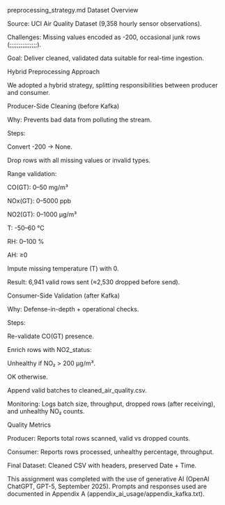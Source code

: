 preprocessing_strategy.md
Dataset Overview

Source: UCI Air Quality Dataset (9,358 hourly sensor observations).

Challenges: Missing values encoded as -200, occasional junk rows (;;;;;;;;;;;;;;;).

Goal: Deliver cleaned, validated data suitable for real-time ingestion.

Hybrid Preprocessing Approach

We adopted a hybrid strategy, splitting responsibilities between producer and consumer.

Producer-Side Cleaning (before Kafka)

Why: Prevents bad data from polluting the stream.

Steps:

Convert -200 → None.

Drop rows with all missing values or invalid types.

Range validation:

CO(GT): 0–50 mg/m³

NOx(GT): 0–5000 ppb

NO2(GT): 0–1000 µg/m³

T: -50–60 °C

RH: 0–100 %

AH: ≥0

Impute missing temperature (T) with 0.

Result: 6,941 valid rows sent (≈2,530 dropped before send).

Consumer-Side Validation (after Kafka)

Why: Defense-in-depth + operational checks.

Steps:

Re-validate CO(GT) presence.

Enrich rows with NO2_status:

Unhealthy if NO₂ > 200 µg/m³.

OK otherwise.

Append valid batches to cleaned_air_quality.csv.

Monitoring: Logs batch size, throughput, dropped rows (after receiving), and unhealthy NO₂ counts.

Quality Metrics

Producer: Reports total rows scanned, valid vs dropped counts.

Consumer: Reports rows processed, unhealthy percentage, throughput.

Final Dataset: Cleaned CSV with headers, preserved Date + Time.

This assignment was completed with the use of generative AI (OpenAI ChatGPT, GPT-5, September 2025). Prompts and responses used are documented in Appendix A (appendix_ai_usage/appendix_kafka.txt).